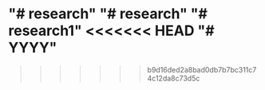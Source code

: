 "# research" 
"# research" 
"# research1" 
<<<<<<< HEAD
"# YYYY" 
=======
>>>>>>> b9d16ded2a8bad0db7b7bc311c74c12da8c73d5c
